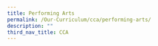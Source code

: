 ```yaml
---
title: Performing Arts
permalink: /Our-Curriculum/cca/performing-arts/
description: ""
third_nav_title: CCA
---
```

